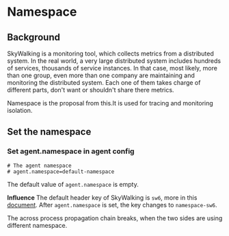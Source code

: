 # Namespace

## Background
SkyWalking is a monitoring tool, which collects metrics from a distributed system. In the real world, a very large distributed system
includes hundreds of services, thousands of service instances. In that case, most likely, more than one group, 
even more than one company are maintaining and monitoring the distributed system. Each one of them takes charge of different parts,
don't want or shouldn't share there metrics.

Namespace is the proposal from this.It is used for tracing and monitoring isolation.

## Set the namespace
### Set agent.namespace in agent config
```properties
# The agent namespace
# agent.namespace=default-namespace
``` 

The default value of `agent.namespace` is empty. 

**Influence**
The default header key of SkyWalking is `sw6`, more in this [document](../../../protocols/Skywalking-Cross-Process-Propagation-Headers-Protocol-v2.md).
After `agent.namespace` is set, the key changes to `namespace-sw6`.

The across process propagation chain breaks, when the two sides are using different namespace.
